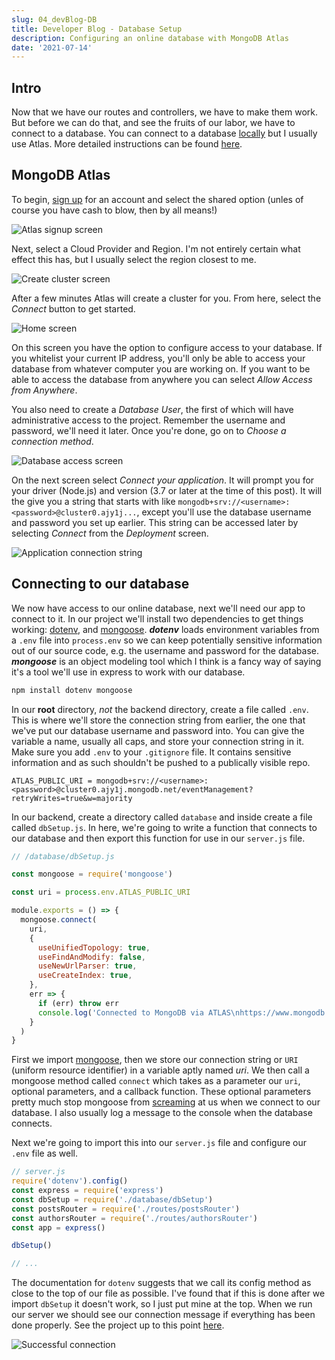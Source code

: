 ```yaml
---
slug: 04_devBlog-DB
title: Developer Blog - Database Setup
description: Configuring an online database with MongoDB Atlas
date: '2021-07-14'
---
```


## Intro

Now that we have our routes and controllers, we have to make them work. But before we can do that, and see the fruits of our labor, we have to connect to a database. You can connect to a database [locally](https://docs.mongodb.com/guides/server/install/) but I usually use Atlas. More detailed instructions can be found [here](https://docs.atlas.mongodb.com/getting-started/).

## MongoDB Atlas

To begin, [sign up](https://www.mongodb.com/cloud/atlas/register) for an account and select the shared option (unles of course you have cash to blow, then by all means!)

![Atlas signup screen](/assets/images/01.png)

Next, select a Cloud Provider and Region. I'm not entirely certain what effect this has, but I usually select the region closest to me.

![Create cluster screen](/assets/images/02.png)

After a few minutes Atlas will create a cluster for you. From here, select the _Connect_ button to get started.

![Home screen](/assets/images/03.png)

On this screen you have the option to configure access to your database. If you whitelist your current IP address, you'll only be able to access your database from whatever computer you are working on. If you want to be able to access the database from anywhere you can select _Allow Access from Anywhere_.

You also need to create a _Database User_, the first of which will have administrative access to the project. Remember the username and password, we'll need it later. Once you're done, go on to _Choose a connection method_.

![Database access screen](/assets/images/04.png)

On the next screen select _Connect your application_. It will prompt you for your driver (Node.js) and version (3.7 or later at the time of this post). It will the give you a string that starts with like `mongodb+srv://<username>:<password>@cluster0.ajy1j...`, except you'll use the database username and password you set up earlier. This string can be accessed later by selecting _Connect_ from the _Deployment_ screen.

![Application connection string  ](/assets/images/05.png)

## Connecting to our database

We now have access to our online database, next we'll need our app to connect to it. In our project we'll install two dependencies to get things working: [dotenv](https://www.npmjs.com/package/dotenv), and [mongoose](https://www.npmjs.com/package/mongoose). **_dotenv_** loads environment variables from a `.env` file into `process.env` so we can keep potentially sensitive information out of our source code, e.g. the username and password for the database. **_mongoose_** is an object modeling tool which I think is a fancy way of saying it's a tool we'll use in express to work with our database.

```bash
npm install dotenv mongoose
```

In our **root** directory, _not_ the backend directory, create a file called `.env`. This is where we'll store the connection string from earlier, the one that we've put our database username and password into. You can give the variable a name, usually all caps, and store your connection string in it. Make sure you add `.env` to your `.gitignore` file. It contains sensitive information and as such shouldn't be pushed to a publically visible repo.

```env
ATLAS_PUBLIC_URI = mongodb+srv://<username>:<password>@cluster0.ajy1j.mongodb.net/eventManagement?retryWrites=true&w=majority
```

In our backend, create a directory called `database` and inside create a file called `dbSetup.js`. In here, we're going to write a function that connects to our database and then export this function for use in our `server.js` file.

```js
// /database/dbSetup.js

const mongoose = require('mongoose')

const uri = process.env.ATLAS_PUBLIC_URI

module.exports = () => {
  mongoose.connect(
    uri,
    {
      useUnifiedTopology: true,
      useFindAndModify: false,
      useNewUrlParser: true,
      useCreateIndex: true,
    },
    err => {
      if (err) throw err
      console.log('Connected to MongoDB via ATLAS\nhttps://www.mongodb.com/cloud/atlas')
    }
  )
}
```

First we import [mongoose](https://mongoosejs.com/docs/guide.html), then we store our connection string or `URI` (uniform resource identifier) in a variable aptly named _uri_. We then call a mongoose method called `connect` which takes as a parameter our `uri`, optional parameters, and a callback function. These optional parameters pretty much stop mongoose from [screaming](https://mongoosejs.com/docs/deprecations.html) at us when we connect to our database. I also usually log a message to the console when the database connects.

Next we're going to import this into our `server.js` file and configure our `.env` file as well.

```js
// server.js
require('dotenv').config()
const express = require('express')
const dbSetup = require('./database/dbSetup')
const postsRouter = require('./routes/postsRouter')
const authorsRouter = require('./routes/authorsRouter')
const app = express()

dbSetup()

// ...
```

The documentation for `dotenv` suggests that we call its config method as close to the top of our file as possible. I've found that if this is done after we import `dbSetup` it doesn't work, so I just put mine at the top. When we run our server we should see our connection message if everything has been done properly. See the project up to this point [here](https://github.com/buddafucofibas/devdiaries_II/tree/225446cd691286f71f1c78e3441057b7c177a9c2).

![Successful connection](/assets/images/06.png)
